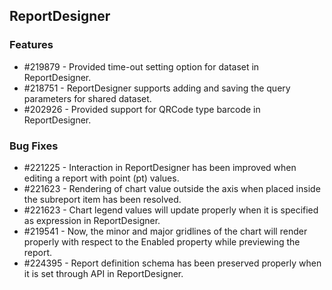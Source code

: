 ## ReportDesigner

### Features

* \#219879 - Provided time-out setting option for dataset in ReportDesigner.
* \#218751 - ReportDesigner supports adding and saving the query parameters for shared dataset.
* \#202926 - Provided support for QRCode type barcode in ReportDesigner.


### Bug Fixes

* \#221225 - Interaction in ReportDesigner has been improved when editing a report with point (pt) values.
* \#221623 - Rendering of chart value outside the axis when placed inside the subreport item has been resolved.
* \#221623 - Chart legend values will update properly when it is specified as expression in ReportDesigner.
* \#219541 - Now, the minor and major gridlines of the chart will render properly with respect to the Enabled property while previewing the report.
* \#224395 - Report definition schema has been preserved properly when it is set through API in ReportDesigner.
